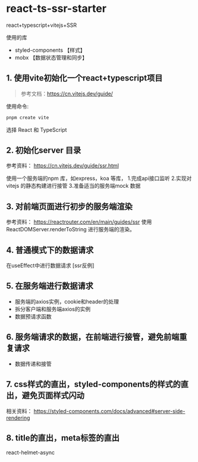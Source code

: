 # react-ts-ssr-starter
react+typescript+vitejs+SSR

使用的库
* styled-components 【样式】
* mobx 【数据状态管理和同步】



## 1. 使用vite初始化一个react+typescript项目
> 参考文档：https://cn.vitejs.dev/guide/

使用命令:
```bash
pnpm create vite
```
选择 React 和 TypeScript

## 2. 初始化server 目录

参考资料：
https://cn.vitejs.dev/guide/ssr.html

使用一个服务端的npm 库，如express，koa 等库，
1.完成api接口监听
2.实现对vitejs 的静态构建进行接管
3.准备适当的服务端mock 数据

## 3. 对前端页面进行初步的服务端渲染

参考资料：
https://reactrouter.com/en/main/guides/ssr
使用ReactDOMServer.renderToString 进行服务端的渲染。

## 4. 普通模式下的数据请求
在useEffect中进行数据请求 [ssr反例]

## 5. 在服务端进行数据请求
* 服务端的axios实例，cookie和header的处理
* 拆分客户端和服务端axios的实例
* 数据预请求函数

## 6. 服务端请求的数据，在前端进行接管，避免前端重复请求
* 数据传递和接管

## 7. css样式的直出，styled-components的样式的直出，避免页面样式闪动

相关资料：
https://styled-components.com/docs/advanced#server-side-rendering

## 8. title的直出，meta标签的直出

react-helmet-async
